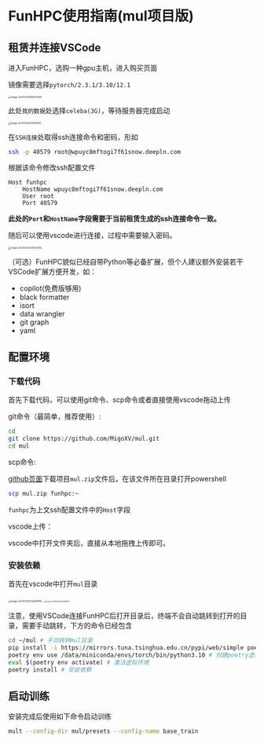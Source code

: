 # FunHPC使用指南(mul项目版)

## 租赁并连接VSCode

进入FunHPC，选购一种gpu主机，进入购买页面

镜像需要选择`pytorch/2.3.1/3.10/12.1`

<img src="https://migo-typora.oss-cn-beijing.aliyuncs.com/image-20250326195652446.png" alt="image-20250326195652446" style="zoom: 33%;" />

此处`我的数据`处选择`celeba(3G)`，等待服务器完成启动

<img src="https://migo-typora.oss-cn-beijing.aliyuncs.com/image-20250326200941615.png" alt="image-20250326200941615" style="zoom:33%;" />

在`SSH连接`处取得ssh连接命令和密码，形如

```bash
ssh -p 40579 root@wpuyc8mftogi7f61snow.deepln.com
```

根据该命令修改ssh配置文件

```
Host funhpc
    HostName wpuyc8mftogi7f61snow.deepln.com
    User root
    Port 40579
```

**此处的`Port`和`HostName`字段需要于当前租赁生成的ssh连接命令一致。**

随后可以使用vscode进行连接，过程中需要输入密码。

<img src="https://migo-typora.oss-cn-beijing.aliyuncs.com/image-20250326201603296.png" alt="image-20250326201603296" style="zoom: 33%;" />

（可选）FunHPC貌似已经自带Python等必备扩展，但个人建议额外安装若干VSCode扩展方便开发，如：

- copilot(免费版够用)
- black formatter
- isort
- data wrangler
- git graph
- yaml

## 配置环境

### 下载代码

首先下载代码，可以使用git命令、scp命令或者直接使用vscode拖动上传

git命令（最简单，推荐使用）:

```bash
cd
git clone https://github.com/MigoXV/mul.git
cd mul
```

scp命令:

[github页面](https://github.com/MigoXV/mul#)下载项目`mul.zip`文件后，在该文件所在目录打开powershell

```bash
scp mul.zip funhpc:~
```

`funhpc`为上文ssh配置文件中的`Host`字段

vscode上传：

vscode中打开文件夹后，直接从本地拖拽上传即可。

### 安装依赖

首先在vscode中打开`mul`目录

<img src="https://migo-typora.oss-cn-beijing.aliyuncs.com/image-20250326202648748.png" alt="image-20250326202648748" style="zoom: 33%;" />

<img src="https://migo-typora.oss-cn-beijing.aliyuncs.com/image-20250326202829482.png" alt="image-20250326202829482" style="zoom: 25%;" />

注意，使用VSCode连接FunHPC后打开目录后，终端不会自动跳转到打开的目录，需要手动跳转，下方的命令已经包含

```bash
cd ~/mul # 手动跳转mul目录
pip install -i https://mirrors.tuna.tsinghua.edu.cn/pypi/web/simple poetry # 安装poetry
poetry env use /data/miniconda/envs/torch/bin/python3.10 # 创建poetry虚拟环境
eval $(poetry env activate) # 激活虚拟环境
poetry install # 安装依赖
```

## 启动训练

安装完成后使用如下命令启动训练

```bash
mult --config-dir mul/presets --config-name base_train
```

